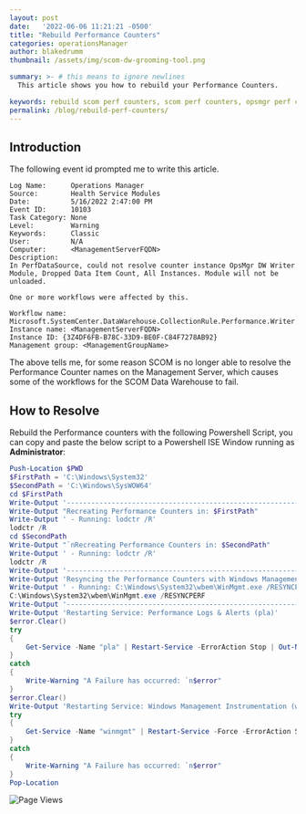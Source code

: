 ```yaml
---
layout: post
date:   '2022-06-06 11:21:21 -0500'
title: "Rebuild Performance Counters"
categories: operationsManager
author: blakedrumm
thumbnail: /assets/img/scom-dw-grooming-tool.png

summary: >- # this means to ignore newlines
  This article shows you how to rebuild your Performance Counters.

keywords: rebuild scom perf counters, scom perf counters, opsmgr perf counters, operations manager
permalink: /blog/rebuild-perf-counters/
---
```

## Introduction
The following event id prompted me to write this article.

```
Log Name:      Operations Manager
Source:        Health Service Modules
Date:          5/16/2022 2:47:00 PM
Event ID:      10103
Task Category: None
Level:         Warning
Keywords:      Classic
User:          N/A
Computer:      <ManagementServerFQDN>
Description:
In PerfDataSource, could not resolve counter instance OpsMgr DW Writer Module, Dropped Data Item Count, All Instances. Module will not be unloaded. 

One or more workflows were affected by this.  

Workflow name: Microsoft.SystemCenter.DataWarehouse.CollectionRule.Performance.Writer.DroppedDataItemCount 
Instance name: <ManagementServerFQDN> 
Instance ID: {3Z4DF6FB-B78C-33D9-BE0F-C84F7278AB92} 
Management group: <ManagementGroupName>
```

The above tells me, for some reason SCOM is no longer able to resolve the Performance Counter names on the Management Server, which causes some of the workflows for the SCOM Data Warehouse to fail.

## How to Resolve
Rebuild the Performance counters with the following Powershell Script, you can copy and paste the below script to a Powershell ISE Window running as **Administrator**:
```powershell
Push-Location $PWD
$FirstPath = 'C:\Windows\System32'
$SecondPath = 'C:\Windows\SysWOW64'
cd $FirstPath
Write-Output '---------------------------------------------------------'
Write-Output "Recreating Performance Counters in: $FirstPath"
Write-Output ' - Running: lodctr /R'
lodctr /R
cd $SecondPath
Write-Output "`nRecreating Performance Counters in: $SecondPath"
Write-Output ' - Running: lodctr /R'
lodctr /R
Write-Output '---------------------------------------------------------'
Write-Output 'Resyncing the Performance Counters with Windows Management Instrumentation (WMI)'
Write-Output ' - Running: C:\Windows\System32\wbem\WinMgmt.exe /RESYNCPERF'
C:\Windows\System32\wbem\WinMgmt.exe /RESYNCPERF
Write-Output '---------------------------------------------------------'
Write-Output 'Restarting Service: Performance Logs & Alerts (pla)'
$error.Clear()
try
{
	Get-Service -Name "pla" | Restart-Service -ErrorAction Stop | Out-Null
}
catch
{
	Write-Warning "A Failure has occurred: `n$error"
}
$error.Clear()
Write-Output 'Restarting Service: Windows Management Instrumentation (winmgmt)'
try
{
	Get-Service -Name "winmgmt" | Restart-Service -Force -ErrorAction Stop | Out-Null
}
catch
{
	Write-Warning "A Failure has occurred: `n$error"
}
Pop-Location
```

![Page Views](https://counter.blakedrumm.com/count/tag.svg?url=blakedrumm.com/blog/rebuild-perf-counters/)

<!--
## Welcome to GitHub Pages

You can use the [editor on GitHub](https://github.com/blakedrumm/SCOM-Scripts-and-SQL/edit/master/docs/index.md) to maintain and preview the content for your website in Markdown files.

Whenever you commit to this repository, GitHub Pages will run [Jekyll](https://jekyllrb.com/) to rebuild the pages in your site, from the content in your Markdown files.

### Markdown

Markdown is a lightweight and easy-to-use syntax for styling your writing. It includes conventions for

```markdown
Syntax highlighted code block

# Header 1
## Header 2
### Header 3

- Bulleted
- List

1. Numbered
2. List

**Bold** and _Italic_ and `Code` text

[Link](url) and ![Image](src)
```

For more details see [GitHub Flavored Markdown](https://guides.github.com/features/mastering-markdown/).

### Jekyll Themes

Your Pages site will use the layout and styles from the Jekyll theme you have selected in your [repository settings](https://github.com/blakedrumm/SCOM-Scripts-and-SQL/settings/pages). The name of this theme is saved in the Jekyll `_config.yml` configuration file.

### Support or Contact

Having trouble with Pages? Check out our [documentation](https://docs.github.com/categories/github-pages-basics/) or [contact support](https://support.github.com/contact) and we’ll help you sort it out.
-->
